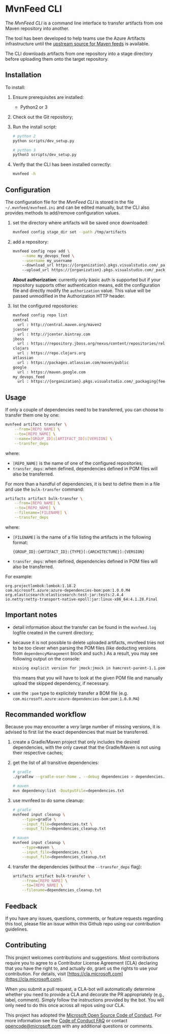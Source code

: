 # MvnFeed CLI

The _MvnFeed CLI_ is a command line interface to transfer artifacts from one Maven repository into another.

The tool has been developed to help teams use the Azure Artifacts infrastructure until the [upstream source for Maven feeds](https://visualstudio.uservoice.com/forums/330519-azure-devops-formerly-visual-studio-team-services/suggestions/32996752-add-upstream-sources-for-maven-feeds) is available.

The CLI downloads artifacts from one repository into a stage directory before uploading them onto the target repository.

## Installation

To install:

1. Ensure prerequisites are installed:
    * Python2 or 3

1. Check out the Git repository;

1. Run the install script:

    ```bash
    # python 2
    python scripts/dev_setup.py

    # python 3
    python3 scripts/dev_setup.py
    ```

1. Verify that the CLI has been installed correctly:

    ```bash
    mvnfeed -h
    ```

## Configuration

The configuration file for the _MvnFeed CLI_ is stored in the file `~/.mvnfeed/mvnfeed.ini` and can be edited manually, but the CLI also provides methods to add/remove configuration values.

1. set the directory where artifacts will be saved once downloaded:

    ```bash
    mvnfeed config stage_dir set --path /tmp/artifacts
    ```

1. add a repository:

    ```bash
    mvnfeed config repo add \
        --name my_devops_feed \
        --username my_username
        --download_url https://{organization}.pkgs.visualstudio.com/_packaging/{feed}/maven/v1
        --upload_url https://{organization}.pkgs.visualstudio.com/_packaging/{feed}/maven/v1
    ```

    **About authorization**: currently only basic auth is supported but if your repository supports other authentication means, edit the configuration file and directly modify the `authorization` value. This value will be passed unmodified in the Authorization HTTP header.

1. list the configured repositories:

    ```bash
    mvnfeed config repo list
    central
      url : http://central.maven.org/maven2
    jcenter
      url : http://jcenter.bintray.com
    jboss
      url : https://repository.jboss.org/nexus/content/repositories/releases
    clojars
      url : https://repo.clojars.org
    atlassian
      url : https://packages.atlassian.com/maven/public
    google
      url : https://maven.google.com
    my_devops_feed
      url : https://{organization}.pkgs.visualstudio.com/_packaging{feed}/maven/v1
    ```

## Usage

If only a couple of dependencies need to be transferred, you can choose to transfer them one by one:

```bash
mvnfeed artifact transfer \
    --from=[REPO_NAME] \
    --to=[REPO_NAME] \
    --name=[GROUP_ID]:[ARTIFACT_ID]:[VERSION] \
    --transfer_deps
```

where:

* `[REPO_NAME]` is the name of one of the configured repositories;
* `transfer_deps`: when defined, dependencies defined in POM files will also be transferred.

For more than a handful of dependencies, it is best to define them in a file and use the `bulk-transfer` command:

```bash
artifacts artifact bulk-transfer \
    --from=[REPO_NAME] \
    --to=[REPO_NAME] \
    --filename=[FILENAME] \
    --transfer_deps
```

where:

* `[FILENAME]` is the name of a file listing the artifacts in the following format:

    ```file
    {GROUP_ID}:{ARTIFACT_ID}:{TYPE}[:{ARCHITECTURE}]:{VERSION}
    ```

* `transfer_deps`: when defined, dependencies defined in POM files will also be transferred.

For example:

```file
org.projectlombok:lombok:1.18.2
com.microsoft.azure:azure-dependencies-bom:pom:1.0.0.M4
org.elasticsearch:elasticsearch:test-jar:tests:2.4.4
io.netty:netty-transport-native-epoll:jar:linux-x86_64:4.1.28.Final
```

## Important notes

* detail information about the transfer can be found in the `mvnfeed.log` logfile created in the current directory;

* because it is not possible to delete uploaded artifacts, mvnfeed tries not to be too clever when parsing the POM files (like deducting versions from `dependencyManagement` block and such.) As a result, you may see following output on the console:

    ```bash
    missing explicit version for jmock:jmock in hamcrest-parent-1.1.pom. Skipping
    ```

    this means that you will have to look at the given POM file and manually upload the skipped dependency, if necessary.

* use the `:pom` type to explicitely transfer a BOM file (e.g. `com.microsoft.azure:azure-dependencies-bom:pom:1.0.0.M4`)

## Recommanded workflow

Because you may encounter a _very_ large number of missing versions, it is advised to first list the exact dependencies that must be transferred.

1. create a Gradle/Maven project that only includes the desired dependencies, with the only caveat that the Gradle/Maven is not using their respective caches;

1. get the list of all transitive dependencies:

    ```bash
    # gradle
    ./gradlew --gradle-user-home . --debug dependencies > dependencies.txt

    # maven
    mvn dependency:list -DoutputFile=dependencies.txt
    ```

1. use mvnfeed to do some cleanup:

    ```bash
    # gradle
    mvnfeed input cleanup \
        --type=gradle \
        --input_file=dependencies.txt \
        --ouput_file=dependencies_cleanup.txt

    # maven
    mvnfeed input cleanup \
        --type=maven \
        --input_file=dependencies.txt \
        --ouput_file=dependencies_cleanup.txt
    ```

1. transfer the dependencies (without the `--transfer_deps` flag):

    ```bash
    artifacts artifact bulk-transfer \
        --from=[REPO_NAME] \
        --to=[REPO_NAME] \
        --filename=dependencies_cleanup.txt
    ```

## Feedback

If you have any issues, questions, comments, or feature requests regarding this tool, please file an issue within this Github repo using our contribution guidelines.

## Contributing

This project welcomes contributions and suggestions.  Most contributions require you to agree to a Contributor License Agreement (CLA) declaring that you have the right to, and actually do, grant us the rights to use your contribution. For details, visit [https://cla.microsoft.com](https://cla.microsoft.com).

When you submit a pull request, a CLA-bot will automatically determine whether you need to provide a CLA and decorate the PR appropriately (e.g., label, comment). Simply follow the instructions provided by the bot. You will only need to do this once across all repos using our CLA.

This project has adopted the [Microsoft Open Source Code of Conduct](https://opensource.microsoft.com/codeofconduct/). For more information see the [Code of Conduct FAQ](https://opensource.microsoft.com/codeofconduct/faq/) or contact [opencode@microsoft.com](mailto:opencode@microsoft.com) with any additional questions or comments.
